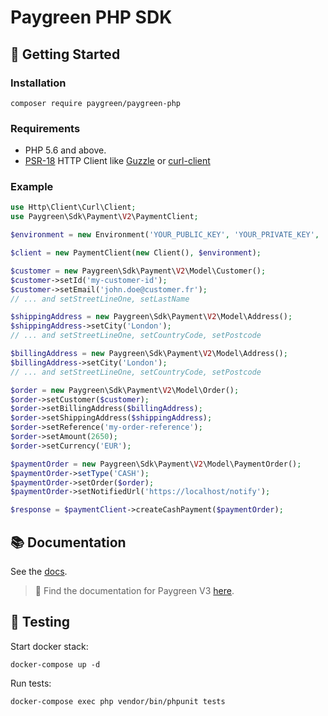 # Paygreen PHP SDK

## 🚀 Getting Started

### Installation

```shell
composer require paygreen/paygreen-php
```

### Requirements

- PHP 5.6 and above.
- [PSR-18](https://www.php-fig.org/psr/psr-18/) HTTP Client like [Guzzle](https://github.com/guzzle/guzzle) or [curl-client](https://github.com/php-http/curl-client)


### Example

```php
use Http\Client\Curl\Client;
use Paygreen\Sdk\Payment\V2\PaymentClient;

$environment = new Environment('YOUR_PUBLIC_KEY', 'YOUR_PRIVATE_KEY', 'SANDBOX', 2);

$client = new PaymentClient(new Client(), $environment);

$customer = new Paygreen\Sdk\Payment\V2\Model\Customer();
$customer->setId('my-customer-id');
$customer->setEmail('john.doe@customer.fr');
// ... and setStreetLineOne, setLastName

$shippingAddress = new Paygreen\Sdk\Payment\V2\Model\Address();
$shippingAddress->setCity('London');
// ... and setStreetLineOne, setCountryCode, setPostcode

$billingAddress = new Paygreen\Sdk\Payment\V2\Model\Address();
$billingAddress->setCity('London');
// ... and setStreetLineOne, setCountryCode, setPostcode

$order = new Paygreen\Sdk\Payment\V2\Model\Order();
$order->setCustomer($customer);
$order->setBillingAddress($billingAddress);
$order->setShippingAddress($shippingAddress);
$order->setReference('my-order-reference');
$order->setAmount(2650);
$order->setCurrency('EUR');

$paymentOrder = new Paygreen\Sdk\Payment\V2\Model\PaymentOrder();
$paymentOrder->setType('CASH');
$paymentOrder->setOrder($order);
$paymentOrder->setNotifiedUrl('https://localhost/notify');

$response = $paymentClient->createCashPayment($paymentOrder);
```

## 📚 Documentation

See the [docs](https://github.com/PayGreen/paygreen-php/blob/master/docs/v2/README.md).

> 🚀 Find the documentation for Paygreen V3 [here](https://github.com/PayGreen/paygreen-php/tree/master/docs/v3).

## 🚧 Testing

Start docker stack:
```shell
docker-compose up -d
```

Run tests:
```shell
docker-compose exec php vendor/bin/phpunit tests
```
